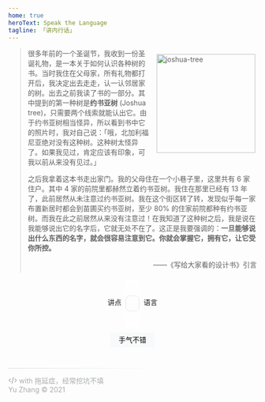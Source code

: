 ```yaml
---
home: true
heroText: Speak the Language
tagline: 「讲内行话」
---
```


<!-- <link rel="stylesheet" href="/notes/_home.css"> -->
<style>
    .home .hero h1#main-title {
        margin-bottom: 0;
    }

    .home .hero h1+p.description {
        margin-top: 0;
    }

    main.home {
        max-width: 800px;
    }

    main.home strong {
        color: #888;
        font-weight: bold;
    }

    #joshua-tree {
        float: right;
        width: 200px;
        margin: 0.8em 0.2em 0.4em 1em;
    }

    @media (max-width: 719px) {
        #joshua-tree {
            float: none;
            width: 100%;
            margin: 0.5em 0 0;
        }
    }

    hr {
        height: 1px;
        width: 100%;
        background: linear-gradient(to right, #dadcdf, transparent 60%);
        margin: 1em 0;
        border: none;
    }

    /* SLOT MACHINE */

    #outer {
        display: flex;
        align-items: flex-start;
        justify-content: center;
    }

    #outer>div:not(#slot-machine) {
        line-height: 2;
        margin-top: 32px;
    }

    #slot-machine {
        position: relative;
        height: 96px;
        overflow: hidden;
        text-align: center;
        user-select: none;
        padding: 0 1em;
        margin-left: 0.6em;
        margin-right: 0.6em;
    }

    #slot-machine::before {
        position: absolute;
        top: 32px;
        left: 0;
        height: 32px;
        width: 100%;
        content: "";
        border: 1px solid #dfe1e5;
        border-radius: 9px;
        box-sizing: border-box;
    }

    #slot-machine::after {
        position: absolute;
        top: 0;
        left: 0;
        height: 100%;
        width: 100%;
        content: "";
        /* background: linear-gradient(to bottom, white, transparent, white); */
        /* For Safari compatibility */
        background: linear-gradient(to bottom, white, rgba(255, 255, 255, 0), white);
    }

    /* @media (prefers-color-scheme: dark) {
        #slot-machine::after {
            background: linear-gradient(to bottom, #333333, transparent, #333333);
        }

        body {
            background: #333333;
        }
    } */

    :root {
        color-scheme: light;
    }

    #tiles {
        position: relative;
    }

    #btn-group {
        margin: 0 auto;
        width: -moz-fit-content;
        width: fit-content;
    }

    #btn-feelingLucky {
        background-color: #f8f9fa;
        border: 1px solid #f8f9fa;
        border-radius: 4px;
        margin: 11px 4px;
        padding: 0 16px;
        line-height: 2;
        font-size: 14px;
        transition: border-color 0.5s ease-in;
        transition: box-shadow 0.5s ease-in;
    }

    #btn-feelingLucky:hover {
        box-shadow: 0 1px 1px rgb(0 0 0 / 10%);
        border: 1px solid #dadce0;
    }

    #btn-feelingLucky:focus {
        border: 1px solid #529cda;
        outline: none;
    }

    #target {
        transition: opacity 0.5s ease-in;
        opacity: 0;
        text-align: center;
        font-size: 14px;
        color: #a8a9aa;
        user-select: none;
        margin: 0 auto 1em;
    }

    #target>a {
        color: #81B0D8;
    }
</style>

> <img src="/notes/imgs/joshua-tree.jpg" id="joshua-tree" alt="joshua-tree">
>
> 很多年前的一个圣诞节，我收到一份圣诞礼物，是一本关于如何认识各种树的书。当时我住在父母家，所有礼物都打开后，我决定出去走走，认一认邻居家的树。出去之前我读了书的一部分。其中提到的第一种树是<strong>约书亚树</strong> (Joshua tree)，只需要两个线索就能认出它。由于约书亚树相当怪异，所以看到书中它的照片时，我对自己说：「哦，北加利福尼亚绝对没有这种树。这种树太怪异了。如果我见过，肯定应该有印象，可我以前从来没有见过。」
>
> 之后我拿着这本书走出家门。我的父母住在一个小巷子里，这里共有 6 家住户。其中 4 家的前院里都赫然立着约书亚树。我住在那里已经有 13 年了，此前居然从未注意过约书亚树。我在这个街区转了转，发现似乎每一家布置新居时都会到苗圃买约书亚树，至少 80% 的住家前院都种有约书亚树。而我在此之前居然从来没有注意过！在我知道了这种树之后，我是说在我能够说出它的名字后，它就无处不在了。这正是我要强调的：<strong>一旦能够说出什么东西的名字，就会很容易注意到它。你就会掌握它，拥有它，让它受你所控。</strong>
>
> <div style="display: flex; flex-direction: row-reverse"><p style="margin: 0 0 .5em;">——《写给大家看的设计书》引言</p></div>

<!-- Slot Machine -->

<div id="outer">
    <div>讲点</div>
    <div id="slot-machine">
        <div id="tiles"></div>
    </div>
    <div>语言</div>
</div>
<div id="btn-group">
    <button id="btn-feelingLucky">手气不错</button>
    <!-- <input type="checkbox" id="ckbox-autojump" style="vertical-align: text-bottom; margin-right: 0;" checked>
    <label for="ckbox-autojump" style="font-size: 14px;">自动跳转</label> -->
</div>
<p id="target">&nbsp;</p>

<script>
export default {
    mounted() {
        // STATE
        let idle = true;
        let idleLoop;

        // IDLE
        const idleScrollSpeed = 15; // pixels per second
        const idleResetTime = 60; // seconds

        // SLOTS
        const tileHeight = 32; // pixels
        const tiles = [
            {
                text: '自然',
                links: [
                    { name: '日本語の文法', url: 'langs/jp/grammar.html' },
                    { name: '在英国学英语', url: 'langs/en/learned-in-uk.html' },
                    { name: '英式 vs. 美式', url: 'langs/en/be-vs-ae.html' }
                ]
            },
            {
                text: '数学',
                links: [
                    { name: '线性代数', url: 'math/linear-algebra.html' },
                    { name: '在数学的海洋中飘荡（转载）', url: 'math/math-sea.html' }
                ]
            },
            {
                text: '编程',
                links: [
                    { name: 'AutoHotKey', url: 'software/windows/autohotkey.html' },
                    { name: 'Matplotlib', url: 'programming/python/matplotlib.html' },
                    { name: 'LaTeX', url: 'programming/latex.html' },
                ]
            },
            {
                text: '机器学习',
                links: [
                    { name: '神经网络可解释性综述', url: 'ml/nn-interpretability.html' },
                ]
            },
            {
                text: '生活',
                links: [
                    { name: '2018 in the UK', url: 'others/2018-uk.html' },
                ]
            },
            {
                text: '复杂度',
                links: [
                    { name: 'P、NP 与 NP 完全问题', url: 'others/p-np.html' }
                ]
            },
            {
                text: '音乐',
                links: [{ name: 'Interesting Stuff > 音乐', url: 'others/interesting-stuff.html#音乐' }]
            },
            {
                text: 'Markdown',
                links: [{ name: 'Markdown All in One', url: 'https://marketplace.visualstudio.com/items?itemName=yzhang.markdown-all-in-one' }]
            },
            {
                text: '鸡汤',
                links: [
                    { name: '你不知道找的是什么，就永远也找不到（转载）', url: 'reading/what-you-want.html' },
                    { name: '收益值与半衰期', url: 'reading/reward-and-half-life.html' },
                ]
            },
            {
                text: '#$%&～…',
                links: [{ name: '无题', url: 'others/misc.html' }]
            },
        ];
        const numDuplicates = 6;

        // TRANSITION
        const idleTransition = `top ${idleResetTime}s linear`;
        const scrollTransition = 'top 1.5s cubic-bezier(.42, 0, 0, .92)';

        // UTILS
        /**
         * [min, max)
         */
        function getRandomInt(min, max) {
            min = Math.ceil(min);
            max = Math.floor(max);
            return Math.floor(Math.random() * (max - min) + min);
        }

        function debounce(fn, wait) {
            wait = wait || 0;
            let timerId;

            function debounced() {
                if (timerId) {
                    clearTimeout(timerId);
                    timerId = null;
                }
                timerId = setTimeout(function () {
                    fn();
                }, wait);
            }
            return debounced;
        }

        function calcShiftedTop(elTiles) {
            const numItemsAbove = Math.floor(-elTiles.offsetTop / tileHeight);
            const numTileSetsToShift = Math.floor(numItemsAbove / tiles.length);
            const shiftedTop = elTiles.offsetTop + numTileSetsToShift * tiles.length * tileHeight;
            return shiftedTop;
        }

        const setIdle = debounce(() => {
            idle = true;
            startIdleScroll();
        }, 10000);

        function feelingLucky() {

            idle = false;
            setIdle();
            // clearInterval(idleLoop);

            const elTarget = document.getElementById('target');
            elTarget.style.opacity = 0;

            // shift `tiles` down (reset `top`)
            const elTiles = document.getElementById('tiles');
            const shiftedTop = calcShiftedTop(elTiles);
            elTiles.style.transition = 'none';
            elTiles.style.top = `${shiftedTop}px`;

            const choice = getRandomInt(0, tiles.length);

            // start scroll with a slight delay
            setTimeout(() => {
                elTiles.style.transition = scrollTransition;
                elTiles.style.top = `-${(choice + tiles.length * numDuplicates - 1 + 0.25) * tileHeight}px`;
                // bounce
                setTimeout(() => {
                    elTiles.style.transition = 'top 0.4s cubic-bezier(.4,0,1,1)';
                    elTiles.style.top = `-${(choice + tiles.length * numDuplicates - 1) * tileHeight}px`;
                }, 1500);
            }, 10);

            setTimeout(() => {
                const options = tiles[choice].links;
                const item = options[getRandomInt(0, options.length)];
                const fullUrl = item.url.startsWith('http') ? item.url : window.location.protocol + '//' + window.location.host + window.location.pathname + item.url;
                elTarget.innerHTML = `前往「<a href="${fullUrl}" target="_blank" rel="noopener noreferrer" class="outbound smaller">${item.name}</a>」`;
                elTarget.style.opacity = 1;
            }, 2 * 1000);
        }

        function addSetsOfTiles(el, num) {
            [...Array(num).keys()].forEach(_ => {
                tiles.forEach(t => {
                    const elTile = document.createElement('div');
                    elTile.textContent = t.text;
                    elTile.style.height = `${tileHeight}px`;
                    elTile.style.lineHeight = 2;
                    el.append(elTile);
                });
            });
        }

        function startIdleScroll() {
            if (window.location.pathname !== '/notes/') {
                return;
            }

            if (idle) {
                const elTiles = document.getElementById('tiles');
                if (elTiles.offsetTop === 0) {
                    // window.onload event
                    elTiles.style.transition = idleTransition;
                    elTiles.style.top = `${-idleScrollSpeed * idleResetTime}px`;
                } else {
                    // reset scroll
                    const shiftedTop = calcShiftedTop(elTiles);
                    elTiles.style.transition = 'none';
                    elTiles.style.top = `${shiftedTop}px`;
                    setTimeout(() => {
                        elTiles.style.transition = idleTransition;
                        elTiles.style.top = `${-idleScrollSpeed * idleResetTime}px`;
                    }, 10);
                }
            }
        }

        // INIT

        function init() {
            // rolling tiles
            const elTiles = document.getElementById('tiles');
            addSetsOfTiles(elTiles, numDuplicates + 2);

            // initial position
            elTiles.style.top = 0;

            window.onload = startIdleScroll;
            idleLoop = setInterval(startIdleScroll, idleResetTime * 1000);
            document.querySelector('.navbar a.home-link').onclick = startIdleScroll;

            document.getElementById('btn-feelingLucky').onclick = feelingLucky;
        }

        init()
    }
}
</script>

---

<div style="color: #aaacaf; font-family: 'PT Sans', -apple-system, BlinkMacSystemFont, 'Segoe UI', Helvetica, 'Noto Sans CJK SC', 'Source Han Sans SC', 'Source Han Sans CN', 'Microsoft Yahei', sans-serif">
    <p>
        <svg fill="none" viewBox="0 0 24 24" stroke="currentColor" width="18" style="vertical-align: text-bottom;">
            <path stroke-linecap="round" stroke-linejoin="round" stroke-width="2" d="M10 20l4-16m4 4l4 4-4 4M6 16l-4-4 4-4" />
        </svg>
        with 拖延症，经常挖坑不填
        <br>Yu Zhang © 2021
    </p>
</div>

<!-- <p>
<a href="https://github.com/yzhang-gh" target="_blank" rel="noopener noreferrer">
    <img src="https://img.shields.io/badge/dynamic/json?style=flat-square&logo=github&label=GitHub&labelColor=424755&color=272a32&suffix=+Followers&query=%24.data.totalSubs&url=https%3A%2F%2Fapi.spencerwoo.com%2Fsubstats%2F%3Fsource%3Dgithub%26queryKey%3Dyzhang-gh&longCache=true" alt="GitHub">
</a>
<a href="https://steamcommunity.com/profiles/76561198278233415/" target="_blank" rel="noopener noreferrer">
    <img src="https://img.shields.io/badge/dynamic/json?style=flat-square&logo=steam&label=Steam&labelColor=154c85&color=0e355d&suffix=+Games&query=%24.data.totalSubs&url=https%3A%2F%2Fapi.spencerwoo.com%2Fsubstats%2F%3Fsource%3DsteamGames%26queryKey%3D76561198278233415&longCache=true" alt="Steam">
</a>
<a href="https://www.zhihu.com/people/yzhang-zhihu" target="_blank" rel="noopener noreferrer">
    <img src="https://img.shields.io/badge/dynamic/json?style=flat-square&label=%E7%9F%A5%E4%B9%8E&labelColor=0084ff&color=0069cc&suffix=+%E5%85%B3%E6%B3%A8&query=%24.data.totalSubs&url=https%3A%2F%2Fapi.spencerwoo.com%2Fsubstats%2F%3Fsource%3Dzhihu%26queryKey%3Dyzhang-zhihu&longCache=true" alt="Zhihu">
</a>
</p> -->
